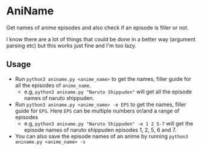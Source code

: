 # AniName

Get names of anime episodes and also check if an episode is filler or not.

I know there are a lot of things that could be done in a better way (argument parsing etc)
but this works just fine and I'm too lazy.

## Usage

- Run `python3 aniname.py <anime_name>` to get the names, filler guide for all the episodes of `anime_name`.
  - e.g, `python3 aniname.py "Naruto Shippuden"` will get all the episode names of naruto shippuden.
- Run `python3 aniname.py <anime_name> -e EPS` to get the names, filler guide for `EPS`. Here `EPS` can be multiple numbers or/and a range of episodes
  - e.g, `python3 aniname.py "Naruto Shippuden" -e 1 2 5-7` will get the episode names of naruto shippuden episodes 1, 2, 5, 6 and 7.
- You can also save the episode names of an anime by running `python3 aniname.py <anime_name> -s`
